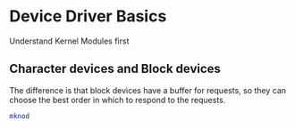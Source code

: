 
# Device Driver Basics

Understand Kernel Modules first


## Character devices and Block devices

The difference is that block devices have a buffer for requests, so they can choose the best order in which to respond to the requests.


``` bash
mknod
```


